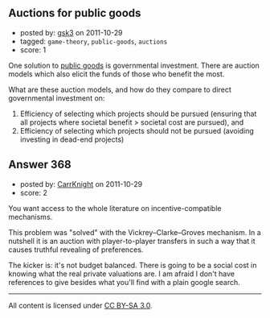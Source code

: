 ## Auctions for public goods

- posted by: [gsk3](https://stackexchange.com/users/-1/21-gsk3) on 2011-10-29
- tagged: `game-theory`, `public-goods`, `auctions`
- score: 1

One solution to [public goods][1] is governmental investment.  There are auction models which also elicit the funds of those who benefit the most.

What are these auction models, and how do they compare to direct governmental investment on:

 1. Efficiency of selecting which projects should be pursued (ensuring that all projects where societal benefit > societal cost are pursued), and
 2. Efficiency of selecting which projects should not be pursued (avoiding investing in dead-end projects)



  [1]: http://economics.stackexchange.com/questions/364/what-is-a-public-good


## Answer 368

- posted by: [CarrKnight](https://stackexchange.com/users/-1/50-carrknight) on 2011-10-29
- score: 2

You want access to the whole literature on incentive-compatible mechanisms.

This problem was "solved" with the Vickrey–Clarke–Groves mechanism. In a nutshell it is an auction with player-to-player transfers in such a way that it causes truthful revealing of preferences.

The kicker is: it's not budget balanced. There is going to be a social cost in knowing what the real private valuations are.
I am afraid I don't have references to give besides what you'll find with a plain google search. 



---

All content is licensed under [CC BY-SA 3.0](https://creativecommons.org/licenses/by-sa/3.0/).
